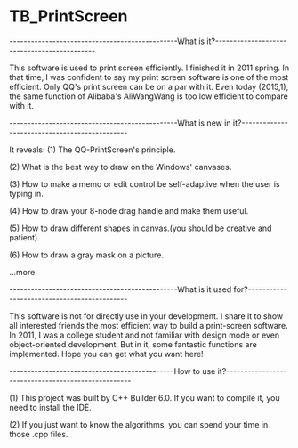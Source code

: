 # TB_PrintScreen
-----------------------------------------------What is it?-------------------------------------------- 

This software is used to print screen efficiently. I finished it in 2011 spring. In that time, I was confident to say my print screen software is one of the most efficient. Only QQ's print screen can be on a par with it. Even today (2015,1), the same function of Alibaba's AliWangWang is too low efficient to compare with it.


-----------------------------------------------What is new in it?----------------------------------------------

It reveals:
(1) The QQ-PrintScreen's principle.

(2) What is the best way to draw on the Windows' canvases.

(3) How to make a memo or edit control be self-adaptive when the user is typing in.

(4) How to draw your 8-node drag handle and make them useful.

(5) How to draw different shapes in canvas.(you should be creative and patient).

(6) How to draw a gray mask on a picture.

...more.

-----------------------------------------------What is it used for?-------------------------------------------- 

This software is not for directly use in your development. I share it to show all interested friends the most efficient way to build a print-screen software. In 2011, I was a college student and not familiar with design mode or even object-oriented development. But in it, some fantastic functions are implemented. Hope you can get what you want here!


----------------------------------------------How to use it?---------------------------------------------------

(1) This project was built by C++ Builder 6.0. If you want to compile it, you need to install the IDE. 

(2) If you just want to know the algorithms, you can spend your time in those .cpp files.
